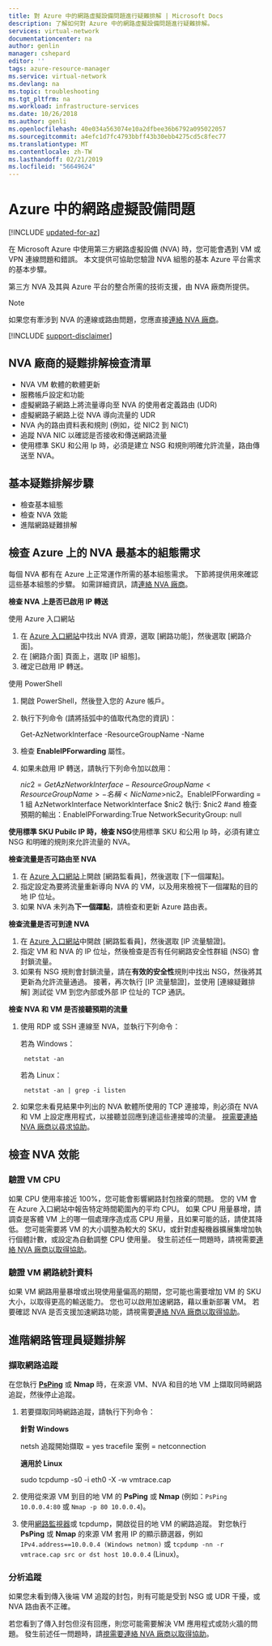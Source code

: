 ```yaml
---
title: 對 Azure 中的網路虛擬設備問題進行疑難排解 | Microsoft Docs
description: 了解如何對 Azure 中的網路虛擬設備問題進行疑難排解。
services: virtual-network
documentationcenter: na
author: genlin
manager: cshepard
editor: ''
tags: azure-resource-manager
ms.service: virtual-network
ms.devlang: na
ms.topic: troubleshooting
ms.tgt_pltfrm: na
ms.workload: infrastructure-services
ms.date: 10/26/2018
ms.author: genli
ms.openlocfilehash: 40e034a563074e10a2dfbee36b6792a095022057
ms.sourcegitcommit: a4efc1d7fc4793bbff43b30ebb4275cd5c8fec77
ms.translationtype: MT
ms.contentlocale: zh-TW
ms.lasthandoff: 02/21/2019
ms.locfileid: "56649624"
---
```

# <a name="network-virtual-appliance-issues-in-azure"></a>Azure 中的網路虛擬設備問題

[!INCLUDE [updated-for-az](../../includes/updated-for-az.md)]

在 Microsoft Azure 中使用第三方網路虛擬設備 (NVA) 時，您可能會遇到 VM 或 VPN 連線問題和錯誤。 本文提供可協助您驗證 NVA 組態的基本 Azure 平台需求的基本步驟。

第三方 NVA 及其與 Azure 平台的整合所需的技術支援，由 NVA 廠商所提供。

> [!NOTE]
> 如果您有牽涉到 NVA 的連線或路由問題，您應直接[連絡 NVA 廠商](https://support.microsoft.com/help/2984655/support-for-azure-market-place-for-virtual-machines)。

[!INCLUDE [support-disclaimer](../../includes/support-disclaimer.md)]

## <a name="checklist-for-troubleshooting-with-nva-vendor"></a>NVA 廠商的疑難排解檢查清單

- NVA VM 軟體的軟體更新
- 服務帳戶設定和功能
- 虛擬網路子網路上將流量導向至 NVA 的使用者定義路由 (UDR)
- 虛擬網路子網路上從 NVA 導向流量的 UDR
- NVA 內的路由資料表和規則 (例如，從 NIC2 到 NIC1)
- 追蹤 NVA NIC 以確認是否接收和傳送網路流量
- 使用標準 SKU 和公用 Ip 時，必須是建立 NSG 和規則明確允許流量，路由傳送至 NVA。

## <a name="basic-troubleshooting-steps"></a>基本疑難排解步驟

- 檢查基本組態
- 檢查 NVA 效能
- 進階網路疑難排解

## <a name="check-the-minimum-configuration-requirements-for-nvas-on-azure"></a>檢查 Azure 上的 NVA 最基本的組態需求

每個 NVA 都有在 Azure 上正常運作所需的基本組態需求。 下節將提供用來確認這些基本組態的步驟。 如需詳細資訊，請[連絡 NVA 廠商](https://support.microsoft.com/help/2984655/support-for-azure-market-place-for-virtual-machines)。

**檢查 NVA 上是否已啟用 IP 轉送**

使用 Azure 入口網站

1. 在 [Azure 入口網站](https://portal.azure.com)中找出 NVA 資源，選取 [網路功能]，然後選取 [網路介面]。
2. 在 [網路介面] 頁面上，選取 [IP 組態]。
3. 確定已啟用 IP 轉送。

使用 PowerShell

1. 開啟 PowerShell，然後登入您的 Azure 帳戶。
2. 執行下列命令 (請將括弧中的值取代為您的資訊)：

   Get-AzNetworkInterface -ResourceGroupName <ResourceGroupName> -Name <NicName>  

3. 檢查 **EnableIPForwarding** 屬性。
4. 如果未啟用 IP 轉送，請執行下列命令加以啟用：

   $nic2 = Get AzNetworkInterface-ResourceGroupName <ResourceGroupName> -名稱<NicName>$nic2。EnableIPForwarding = 1 組 AzNetworkInterface NetworkInterface $nic2 執行: $nic2 #and 檢查預期的輸出：EnableIPForwarding:True NetworkSecurityGroup: null

**使用標準 SKU Pubilc IP 時，檢查 NSG**使用標準 SKU 和公用 Ip 時，必須有建立 NSG 和明確的規則來允許流量的 NVA。

**檢查流量是否可路由至 NVA**

1. 在 [Azure 入口網站](https://portal.azure.com)上開啟 [網路監看員]，然後選取 [下一個躍點]。
2. 指定設定為要將流量重新導向 NVA 的 VM，以及用來檢視下一個躍點的目的地 IP 位址。 
3. 如果 NVA 未列為**下一個躍點**，請檢查和更新 Azure 路由表。

**檢查流量是否可到達 NVA**

1. 在 [Azure 入口網站](https://portal.azure.com)中開啟 [網路監看員]，然後選取 [IP 流量驗證]。 
2. 指定 VM 和 NVA 的 IP 位址，然後檢查是否有任何網路安全性群組 (NSG) 會封鎖流量。
3. 如果有 NSG 規則會封鎖流量，請在**有效的安全性**規則中找出 NSG，然後將其更新為允許流量通過。 接著，再次執行 [IP 流量驗證]，並使用 [連線疑難排解] 測試從 VM 到您內部或外部 IP 位址的 TCP 通訊。

**檢查 NVA 和 VM 是否接聽預期的流量**

1. 使用 RDP 或 SSH 連線至 NVA，並執行下列命令：

    若為 Windows：

        netstat -an

    若為 Linux：

        netstat -an | grep -i listen
2. 如果您未看見結果中列出的 NVA 軟體所使用的 TCP 連接埠，則必須在 NVA 和 VM 上設定應用程式，以接聽並回應到達這些連接埠的流量。 [視需要連絡 NVA 廠商以尋求協助](https://support.microsoft.com/help/2984655/support-for-azure-market-place-for-virtual-machines)。

## <a name="check-nva-performance"></a>檢查 NVA 效能

### <a name="validate-vm-cpu"></a>驗證 VM CPU

如果 CPU 使用率接近 100%，您可能會影響網路封包捨棄的問題。 您的 VM 會在 Azure 入口網站中報告特定時間範圍內的平均 CPU。 如果 CPU 用量暴增，請調查是客體 VM 上的哪一個處理序造成高 CPU 用量，且如果可能的話，請使其降低。 您可能需要將 VM 的大小調整為較大的 SKU，或針對虛擬機器擴展集增加執行個體計數，或設定為自動調整 CPU 使用量。 發生前述任一問題時，請視需要[連絡 NVA 廠商以取得協助](https://support.microsoft.com/help/2984655/support-for-azure-market-place-for-virtual-machines)。

### <a name="validate-vm-network-statistics"></a>驗證 VM 網路統計資料

如果 VM 網路用量暴增或出現使用量偏高的期間，您可能也需要增加 VM 的 SKU 大小，以取得更高的輸送能力。 您也可以啟用加速網路，藉以重新部署 VM。 若要確認 NVA 是否支援加速網路功能，請視需要[連絡 NVA 廠商以取得協助](https://support.microsoft.com/help/2984655/support-for-azure-market-place-for-virtual-machines)。

## <a name="advanced-network-administrator-troubleshooting"></a>進階網路管理員疑難排解

### <a name="capture-network-trace"></a>擷取網路追蹤
在您執行 **[PsPing](https://docs.microsoft.com/sysinternals/downloads/psping)** 或 **Nmap** 時，在來源 VM、NVA 和目的地 VM 上擷取同時網路追踨，然後停止追蹤。

1. 若要擷取同時網路追蹤，請執行下列命令：

   **針對 Windows**

   netsh 追蹤開始擷取 = yes tracefile 案例 = netconnection

   **適用於 Linux**

   sudo tcpdump -s0 -i eth0 -X -w vmtrace.cap

2. 使用從來源 VM 到目的地 VM 的 **PsPing** 或 **Nmap** (例如：`PsPing 10.0.0.4:80` 或 `Nmap -p 80 10.0.0.4`)。
3. 使用[網路監視器](https://www.microsoft.com/download/details.aspx?id=4865)或 tcpdump，開啟從目的地 VM 的網路追蹤。 對您執行 **PsPing** 或 **Nmap** 的來源 VM 套用 IP 的顯示篩選器，例如 `IPv4.address==10.0.0.4 (Windows netmon)` 或 `tcpdump -nn -r vmtrace.cap src or dst host 10.0.0.4` (Linux)。

### <a name="analyze-traces"></a>分析追蹤

如果您未看到傳入後端 VM 追蹤的封包，則有可能是受到 NSG 或 UDR 干擾，或 NVA 路由表不正確。

若您看到了傳入封包但沒有回應，則您可能需要解決 VM 應用程式或防火牆的問題。 發生前述任一問題時，請[視需要連絡 NVA 廠商以取得協助](https://support.microsoft.com/help/2984655/support-for-azure-market-place-for-virtual-machines)。